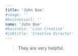 ```yaml
---
title: 'John Doe'
#image: ''
#businessurl: ''
name: 'John Doe'
#business: 'Lion Creative'
#jobtitle: 'Creative Director'
---
```


> They are very helpful.
